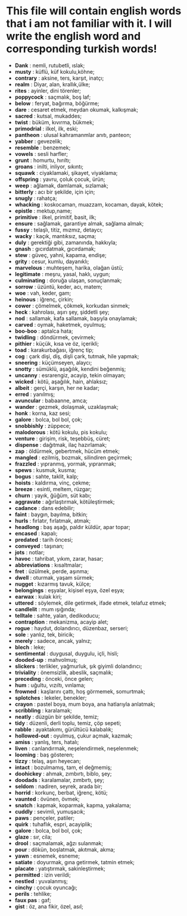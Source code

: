 # This file will contain english words that i am not familiar with it. I will write the english word and corresponding turkish words!

- **Dank** : nemli, rutubetli, ıslak;
- **musty** : küflü, küf kokulu,köhne;
- **contrary** : aksine, ters, karşıt, inatçı;
- **realm** : Diyar, alan, krallık,ülke;
- **rites** : ayinler, dini törenler;
- **poppycock** : saçmalık, boş laf;
- **below** : feryat, bağırma, böğürme;
- **dare** : cesaret etmek, meydan okumak, kalkışmak;
- **sacred** : kutsal, mukaddes;
- **twist** : büküm, kıvırma, bükmek;
- **primodrial** : ilkel, ilk, eski;
- **pantheon** : ulusal kahramanmlar anıtı, panteon;
- **yabber** : gevezelik;
- **resemble** : benzemek;
- **vowels** : sesli harfler;
- **grunt** : homurtu, hırıltı;
- **groans** : inilti, inliyor, sıkıntı;
- **squawk** : ciyaklamaki, şikayet, viyaklama;
- **offspring** : yavru, çoluk çocuk, ürün;
- **weep** : ağlamak, damlamak, sızlamak;
- **bitterly** : acı bir şekilde, için için;
- **snugly** : rahatça;
- **whacking** : koskocaman, muazzam, kocaman, dayak, kötek;
- **epistle** : mektup,name;
- **primitive** : ilkel, primitif, basit, ilk;
- **ensure** : sağlamak, garantiye almak, sağlama almak;
- **fussy** : telaşlı, titiz, mızmız, detaycı;
- **wacky** : kaçık, mantıksız, saçma;
- **duly** : gerektiği gibi, zamanında, hakkıyla;
- **gnash** : gıcırdatmak, gıcırdamak;
- **stew** : güveç, yahni, kapama, endişe;
- **grity** : cesur, kumlu, dayanıklı;
- **marvelous** : muhteşem, harika, olağan üstü;
- **legitimate** : meşru, yasal, haklı, uygun;
- **culminating** : doruğa ulaşan, sonuçlanmak;
- **sorrow** : üzüntü, keder, acı, matem;
- **woe** : vah, keder, gam;
- **heinous** : iğrenç, çirkin;
- **cower** : çömelmek, çökmek, korkudan sinmek;
- **heck** : kahrolası, aşırı şey, şiddetli şey;
- **nod** : sallamak, kafa sallamak, başıyla onaylamak;
- **carved** : oymak, haketmek, oyulmuş;
- **boo-boo** : aptalca hata;
- **twidling** : döndürmek, çevirmek;
- **pithier** : küçük, kısa ve öz, içerikli;
- **toad** : karakurbağası, iğrenç tip;
- **cog** : çark dişi, diş, dişli çark, tutmak, hile yapmak;
- **sneering** : küçümseyen, alaycı;
- **snotty** : sümüklü, aşağılık, kendini beğenmiş;
- **uncanny** : esrarengiz, acayip, tekin olmayan;
- **wicked** : kötü, aşağılık, hain, ahlaksız;
- **albeit** : gerçi, karşın, her ne kadar;
- **erred** : yanılmış;
- **avuncular** : babaanne, amca;
- **wander** : gezmek, dolaşmak, uzaklaşmak;
- **honk** : korna, kaz sesi;
- **galore** : bolca, bol bol, çok;
- **snobbishly** : züppece;
- **malodorous** : kötü kokulu, pis kokulu;
- **venture** : girişim, risk, teşebbüş, cüret;
- **dispense** : dağıtmak, ilaç hazırlamak;
- **zap** : öldürmek, gebertmek, hücüm etmek;
- **mangled** : ezilmiş, bozmak, silindiren geçirmek;
- **frazzled** : yıpranmış, yormak, yıpranmak;
- **spews** : kusmuk, kusma;
- **bogus** : sahte, taklit, kalp;
- **hoists** : kaldırma, vinç, çekme;
- **breeze** : esinti, meltem, rüzgar;
- **churn** : yayık, ğüğüm, süt kabı;
- **aggravate** : ağırlaştırmak, kötüleştirmek;
- **cadance** : dans edebilir;
- **faint** : baygın, bayılma, bitkin;
- **hurls** : fırlatır, fırlatmak, atmak;
- **headlong** : baş aşağı, paldır küldür, apar topar;
- **encased** : kapalı;
- **predated** : tarih öncesi;
- **conveyed** : taşınan;
- **jots** : notlar;
- **havoc** : tahribat, yıkım, zarar, hasar;
- **abbreviations** : kısaltmalar;
- **fret** : üzülmek, perde, aşınma;
- **dwell** : oturmak, yaşam sürmek;
- **nugget** : kızarmış tavuk, külçe;
- **belongings** : eşyalar, kişisel eşya, özel eşya;
- **earwax** : kulak kiri;
- **uttered** : söylemek, dile getirmek, ifade etmek, telafuz etmek;
- **candlelit** : mum ışığında;
- **telltale** : sahte, yalan, dedikoducu;
- **contraption** : mekanizma, acayip alet;
- **rogue** : haydut, dolandırıcı, düzenbaz, serseri;
- **sole** : yanlız, tek, biricik;
- **merely** : sadece, ancak, yalnız;
- **blech** : leke;
- **sentimental** : duygusal, duygulu, içli, hisli;
- **dooded-up** : mahvolmuş;
- **slickers** : terlikler, yağmurluk, şık giyimli dolandırıcı;
- **triviality** : önemsizlik, abeslik, saçmalık;
- **preceding** : önceki, önce gelen;
- **hum** : uğultu, vızıltı, vınlama;
- **frowned** : kaşlarını çattı, hoş görmemek, somurtmak;
- **splotches** : lekeler, benekler;
- **crayon** : pastel boya, mum boya, ana hatlarıyla anlatmak;
- **scribbling** : karalamak;
- **neatly** : düzgün bir şekilde, temiz;
- **tidy** : düzenli, derli toplu, temiz, çöp sepeti;
- **rabble** : ayaktakımı, gürültücü kalabalık;
- **hollowed-out** : oyulmuş, çukur açmak, kazmak;
- **amiss** : yanlış, ters, hatalı;
- **liven** : canlandırmak, neşelendirmek, neşelenmek;
- **looming** : baş gösteren;
- **tizzy** : telaş, aşırı heyecan;
- **intact** : bozulmamış, tam, el değmemiş;
- **doohickey** : ahmak, zımbırtı, biblo, şey;
- **doodads** : karalamalar, zımbırtı, şey;
- **seldom** : nadiren, seyrek, arada bir;
- **horrid** : korkunç, berbat, iğrenç, kötü;
- **vaunted** : övünen, övmek;
- **snatch** : kapmak, koparmak, kapma, yakalama;
- **cuddly** : sevimli, yumuşacık;
- **paws** : pençeler, patiler;
- **quirk** : tuhaflık, espri, acayiplik;
- **galore** : bolca, bol bol, çok;
- **glaze** : sır, cila;
- **drool** : saçmalamak, ağzı sulanmak;
- **pour** : dökün, boşlatmak, akıtmak, akma;
- **yawn** : esnemek, esneme;
- **satiate** : doyurmak, gına getirmek, tatmin etmek;
- **placate** : yatıştırmak, sakinleştirmek;
- **permitted** : izin verildi;
- **nestled** : yuvalanmış;
- **cinchy** : çocuk oyuncağı;
- **perils** : tehlike;
- **faux pas** : gaf;
- **gist** : öz, ana fikir, özel, asıl;
